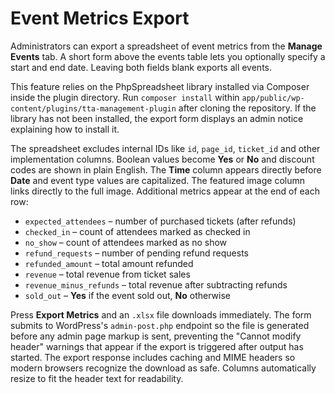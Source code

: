 # Event Metrics Export

Administrators can export a spreadsheet of event metrics from the **Manage Events** tab. A short form above the events table lets you optionally specify a start and end date. Leaving both fields blank exports all events.

This feature relies on the PhpSpreadsheet library installed via Composer inside the plugin directory. Run `composer install` within `app/public/wp-content/plugins/tta-management-plugin` after cloning the repository. If the library has not been installed, the export form displays an admin notice explaining how to install it.

The spreadsheet excludes internal IDs like `id`, `page_id`, `ticket_id` and other implementation columns. Boolean values become **Yes** or **No** and discount codes are shown in plain English. The **Time** column appears directly before **Date** and event type values are capitalized. The featured image column links directly to the full image. Additional metrics appear at the end of each row:


- `expected_attendees` – number of purchased tickets (after refunds)
- `checked_in` – count of attendees marked as checked in
- `no_show` – count of attendees marked as no show
- `refund_requests` – number of pending refund requests
- `refunded_amount` – total amount refunded
- `revenue` – total revenue from ticket sales
- `revenue_minus_refunds` – total revenue after subtracting refunds
- `sold_out` – **Yes** if the event sold out, **No** otherwise

Press **Export Metrics** and an `.xlsx` file downloads immediately. The form
submits to WordPress's `admin-post.php` endpoint so the file is generated
before any admin page markup is sent, preventing the "Cannot modify header"
warnings that appear if the export is triggered after output has started.
The export response includes caching and MIME headers so modern browsers
recognize the download as safe.
Columns automatically resize to fit the header text for readability.
